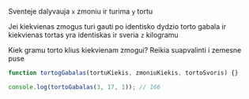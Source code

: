 Sventeje dalyvauja `x` zmoniu ir turima `y` tortu

Jei kiekvienas zmogus turi gauti po identisko dydzio torto gabala ir kiekvienas tortas yra identiskas ir sveria `z` kilogramu

Kiek gramu torto klius kiekvienam zmogui? Reikia suapvalinti i zemesne puse

```js
function tortogGabalas(tortuKiekis, zmoniuKiekis, tortoSvoris) {}

console.log(tortoGabalas(3, 17, 1)); // 166
```
